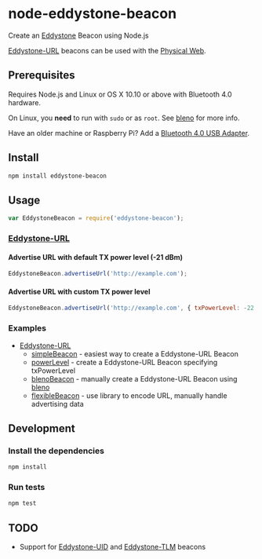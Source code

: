 # node-eddystone-beacon

Create an [Eddystone](https://github.com/google/eddystone) Beacon using Node.js

[Eddystone-URL](https://github.com/google/eddystone/tree/master/eddystone-url) beacons can be used with the [Physical Web](http://google.github.io/physical-web/).

## Prerequisites

Requires Node.js and Linux or OS X 10.10 or above with Bluetooth 4.0 hardware.

On Linux, you __need__ to run with ```sudo``` or as ```root```. See [bleno](https://github.com/sandeepmistry/bleno#running-on-linux) for more info.

Have an older machine or Raspberry Pi? Add a [Bluetooth 4.0 USB Adapter](http://www.adafruit.com/products/1327).

## Install

```sh
npm install eddystone-beacon
```

## Usage

```javascript
var EddystoneBeacon = require('eddystone-beacon');
```

### [Eddystone-URL](https://github.com/google/eddystone/tree/master/eddystone-url)

#### Advertise URL with default TX power level (-21 dBm)

```javascript
EddystoneBeacon.advertiseUrl('http://example.com');
```

#### Advertise URL with custom TX power level

```javascript
EddystoneBeacon.advertiseUrl('http://example.com', { txPowerLevel: -22 });
```

### Examples

 * [Eddystone-URL](https://github.com/google/eddystone/tree/master/eddystone-url)
   * [simpleBeacon](examples/url/simpleBeacon.js) - easiest way to create a Eddystone-URL Beacon
   * [powerLevel](examples/url/powerLevel.js) - create a Eddystone-URL Beacon specifying txPowerLevel
   * [blenoBeacon](examples/url/blenoBeacon.js) - manually create a Eddystone-URL Beacon using [bleno](https://github.com/sandeepmistry/bleno)
   * [flexibleBeacon](examples/url/flexibleBeacon.js) - use library to encode URL, manually handle advertising data

## Development

### Install the dependencies

```sh
npm install
```

### Run tests

```sh
npm test
```

## TODO

 * Support for [Eddystone-UID](https://github.com/google/eddystone/tree/master/eddystone-uid) and [Eddystone-TLM](https://github.com/google/eddystone/tree/master/eddystone-tlm) beacons
